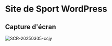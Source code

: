 # Site de Sport WordPress



## Capture d'écran
![SCR-20250305-ccjy](https://github.com/user-attachments/assets/56928d9f-4932-4642-974a-5e28db5fc181)
